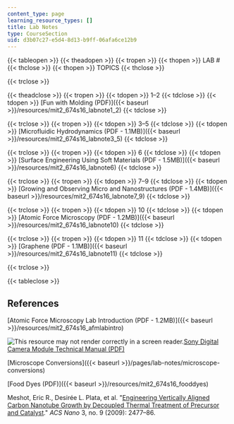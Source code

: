 ```yaml
---
content_type: page
learning_resource_types: []
title: Lab Notes
type: CourseSection
uid: d3b07c27-e5d4-8d13-b9ff-06afa6ce12b9
---
```


{{< tableopen >}}
{{< theadopen >}}
{{< tropen >}}
{{< thopen >}}
LAB #
{{< thclose >}}
{{< thopen >}}
TOPICS
{{< thclose >}}

{{< trclose >}}

{{< theadclose >}}
{{< tropen >}}
{{< tdopen >}}
1–2
{{< tdclose >}}
{{< tdopen >}}
[Fun with Molding (PDF)]({{< baseurl >}}/resources/mit2_674s16_labnote1_2)
{{< tdclose >}}

{{< trclose >}}
{{< tropen >}}
{{< tdopen >}}
3–5
{{< tdclose >}}
{{< tdopen >}}
[Microfluidic Hydrodynamics (PDF - 1.1MB)]({{< baseurl >}}/resources/mit2_674s16_labnote3_5)
{{< tdclose >}}

{{< trclose >}}
{{< tropen >}}
{{< tdopen >}}
6
{{< tdclose >}}
{{< tdopen >}}
[Surface Engineering Using Soft Materials (PDF - 1.5MB)]({{< baseurl >}}/resources/mit2_674s16_labnote6)
{{< tdclose >}}

{{< trclose >}}
{{< tropen >}}
{{< tdopen >}}
7–9
{{< tdclose >}}
{{< tdopen >}}
[Growing and Observing Micro and Nanostructures (PDF - 1.4MB)]({{< baseurl >}}/resources/mit2_674s16_labnote7_9)
{{< tdclose >}}

{{< trclose >}}
{{< tropen >}}
{{< tdopen >}}
10
{{< tdclose >}}
{{< tdopen >}}
[Atomic Force Microscopy (PDF - 1.2MB)]({{< baseurl >}}/resources/mit2_674s16_labnote10)
{{< tdclose >}}

{{< trclose >}}
{{< tropen >}}
{{< tdopen >}}
11
{{< tdclose >}}
{{< tdopen >}}
[Graphene (PDF - 1.1MB)]({{< baseurl >}}/resources/mit2_674s16_labnote11)
{{< tdclose >}}

{{< trclose >}}

{{< tableclose >}}

References
----------

[Atomic Force Microscopy Lab Introduction (PDF - 1.2MB)]({{< baseurl >}}/resources/mit2_674s16_afmlabintro)

![This resource may not render correctly in a screen reader.](/images/inacessible.gif)[Sony Digital Camera Module Technical Manual (PDF)](https://pro.sony.com/bbsc/assetDownloadController/XCDV60_V60CR_SX90_SX90CR_U100_U100CR_Technical_Manual.pdf?path=Asset%20Hierarchy$Professional$SEL-yf-generic-153703$SEL-yf-generic-153738SEL-asset-116864.pdf&id=StepID$SEL-asset-116864$original&dimension=original)

[Microscope Conversions]({{< baseurl >}}/pages/lab-notes/microscope-conversions)

[Food Dyes (PDF)]({{< baseurl >}}/resources/mit2_674s16_fooddyes)

Meshot, Eric R., Desirée L. Plata, et al. "[Engineering Vertically Aligned Carbon Nanotube Growth by Decoupled Thermal Treatment of Precursor and Catalyst](https://doi.org/10.1021/nn900446a)." _ACS Nano_ 3, no. 9 (2009): 2477–86.